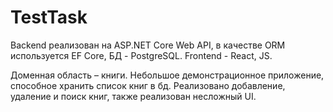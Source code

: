 # TestTask
Backend реализован на ASP.NET Core Web API, в качестве ORM используется EF Core, БД - PostgreSQL. Frontend - React, JS.

Доменная область – книги. Небольшое демонстрационное приложение, способное хранить список книг в бд. Реализовано добавление, удаление и поиск книг, также реализован несложный UI.
